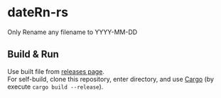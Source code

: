 # dateRn-rs
Only Rename any filename to YYYY-MM-DD
## Build & Run
Use built file from [releases page](https://github.com/yy-tromb/dateRn-rs/releases).  
For self-build, clone this repository, enter directory, and use [Cargo](https://doc.rust-lang.org/cargo/index.html) (by execute `cargo build --release`).

